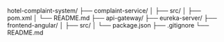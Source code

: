 hotel-complaint-system/
├── complaint-service/
│   ├── src/
│   ├── pom.xml
│   └── README.md
├── api-gateway/
├── eureka-server/
├── frontend-angular/
│   ├── src/
│   └── package.json
├── .gitignore
└── README.md
